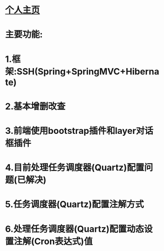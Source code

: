 # <a href="http://www.memoryw.xin" target="_blank">个人主页</a>
# 主要功能:
# 1.框架:SSH(Spring+SpringMVC+Hibernate)
# 2.基本增删改查
# 3.前端使用bootstrap插件和layer对话框插件
# 4.目前处理任务调度器(Quartz)配置问题(已解决)
# 5.任务调度器(Quartz)配置注解方式
# 6.处理任务调度器(Quartz)配置动态设置注解(Cron表达式)值
